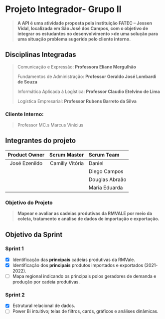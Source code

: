 # Projeto Integrador- Grupo II
>**A API é uma atividade proposta pela instituição FATEC – Jessen Vidal, localizada em São José dos Campos, com o objetivo de integrar os estudantes no desenvolvimento >de uma solução para uma situação problema sugerido pelo cliente interno.**

## Disciplinas Integradas
> Comunicação e Expressão:
>**Professora Eliane Mergulhão**
>
> Fundamentos de Administração:
>**Professor Geraldo José Lombardi de Souza**
>
> Informática Aplicada à Logística:
>**Professor Claudio Etelvino de Lima**
>
>Logística Empresarial:
>**Professor Rubens Barreto da Silva**

### Cliente Interno:
> Professor MC.s Marcus Vinícius

## Integrantes do projeto 
Product Owner | Scrum Master | Scrum Team
:---: | ---: | :---
José Ezenildo | Camilly Vitória| Daniel 
|   |               | Diego Campos
|   |               | Douglas Abraão
|   |               | Maria Eduarda

### Objetivo do Projeto
>**Mapear e avaliar as cadeias produtivas da RMVALE por meio da coleta, tratamento e análise de dados de importação e exportação.**

## Objetivo da Sprint
### Sprint 1
- [x] Identificação das **principais** cadeias produtivas da RMVale.
- [x] Identificação dos **principais** produtos importados e exportados (2021-2022).
- [ ] Mapa regional indicando os principais polos geradores de demanda e produção por cadeia produtivas.

### Sprint 2
- [x] Estrutural relacional de dados. 
- [ ] Power Bi intuitivo; telas de filtros, cards, gráficos e análises dinâmicas.
